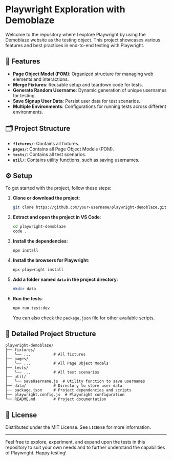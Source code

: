 # Playwright Exploration with Demoblaze

Welcome to the repository where I explore Playwright by using the Demoblaze website as the testing object. This project showcases various features and best practices in end-to-end testing with Playwright.

## 🚀 Features

- **Page Object Model (POM)**: Organized structure for managing web elements and interactions.
- **Merge Fixtures**: Reusable setup and teardown code for tests.
- **Generate Random Username**: Dynamic generation of unique usernames for testing.
- **Save Signup User Data**: Persist user data for test scenarios.
- **Multiple Environments**: Configurations for running tests across different environments.

## 🗂 Project Structure

- **`fixtures/`**: Contains all fixtures.
- **`pages/`**: Contains all Page Object Models (POM).
- **`tests/`**: Contains all test scenarios.
- **`util/`**: Contains utility functions, such as saving usernames.

## ⚙️ Setup

To get started with the project, follow these steps:

1. **Clone or download the project**:
    ```sh
    git clone https://github.com/your-username/playwright-demoblaze.git
    ```

2. **Extract and open the project in VS Code**:
    ```sh
    cd playwright-demoblaze
    code .
    ```

3. **Install the dependencies**:
    ```sh
    npm install
    ```

4. **Install the browsers for Playwright**:
    ```sh
    npx playwright install
    ```

5. **Add a folder named `data` in the project directory**:
    ```sh
    mkdir data
    ```

6. **Run the tests**:
    ```sh
    npm run test:dev
    ```

   You can also check the `package.json` file for other available scripts.

## 📁 Detailed Project Structure

```
playwright-demoblaze/
├── fixtures/
│   └── ...          # All fixtures
├── pages/
│   └── ...          # All Page Object Models
├── tests/
│   └── ...          # All test scenarios
├── util/
│   └── saveUsername.js  # Utility function to save usernames
├── data/            # Directory to store user data
├── package.json     # Project dependencies and scripts
├── playwright.config.js  # Playwright configuration
└── README.md        # Project documentation
```

## 📄 License

Distributed under the MIT License. See `LICENSE` for more information.

---

Feel free to explore, experiment, and expand upon the tests in this repository to suit your own needs and to further understand the capabilities of Playwright. Happy testing!

